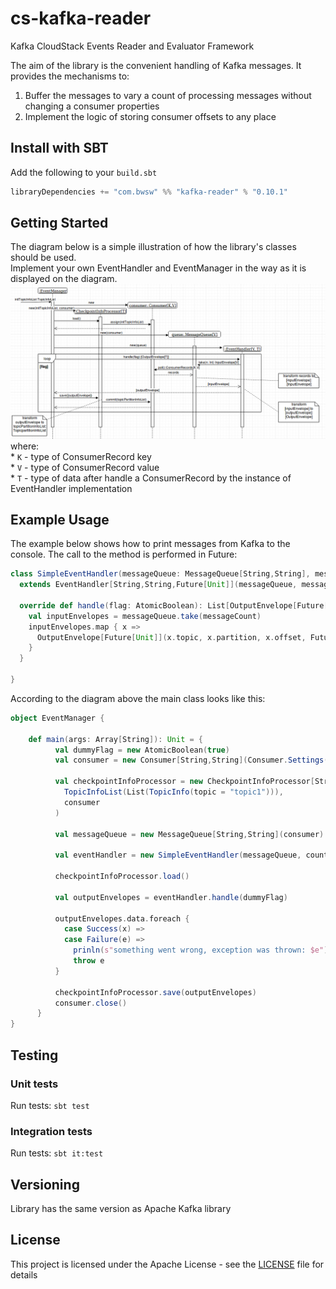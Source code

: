 # cs-kafka-reader

Kafka CloudStack Events Reader and Evaluator Framework

The aim of the library is the convenient handling of Kafka messages. It provides the mechanisms to:
1. Buffer the messages to vary a count of processing messages without changing a consumer properties
2. Implement the logic of storing consumer offsets to any place

## Install with SBT

Add the following to your `build.sbt`
```scala
libraryDependencies += "com.bwsw" %% "kafka-reader" % "0.10.1"
```
## Getting Started

The diagram below is a simple illustration of how the library's classes should be used. \
Implement your own EventHandler and EventManager in the way as it is displayed on the diagram. \
![Sequence](docs/diagrams/kafka-reader_sequence.png)
where: \
    * `K` - type of ConsumerRecord key \
    * `V` - type of ConsumerRecord value \
    * `T` - type of data after handle a ConsumerRecord by the instance of EventHandler implementation
      

## Example Usage

The example below shows how to print messages from Kafka to the console. The call to the method is performed in Future:
```scala
class SimpleEventHandler(messageQueue: MessageQueue[String,String], messageCount: Int)
  extends EventHandler[String,String,Future[Unit]](messageQueue, messageCount) {

  override def handle(flag: AtomicBoolean): List[OutputEnvelope[Future[Unit]]] = {
    val inputEnvelopes = messageQueue.take(messageCount)
    inputEnvelopes.map { x =>
      OutputEnvelope[Future[Unit]](x.topic, x.partition, x.offset, Future(println(x.data)))
    }
  }

}
```
According to the diagram above the main class looks like this:
```scala
object EventManager {
    
    def main(args: Array[String]): Unit = {
          val dummyFlag = new AtomicBoolean(true)
          val consumer = new Consumer[String,String](Consumer.Settings("localhost:9092", "group01", 3000))
      
          val checkpointInfoProcessor = new CheckpointInfoProcessor[String,String,Future[Unit]](
            TopicInfoList(List(TopicInfo(topic = "topic1"))),
            consumer
          )
      
          val messageQueue = new MessageQueue[String,String](consumer)
      
          val eventHandler = new SimpleEventHandler(messageQueue, countOfMessages = 1)
      
          checkpointInfoProcessor.load()
      
          val outputEnvelopes = eventHandler.handle(dummyFlag)
          
          outputEnvelopes.data.foreach {
            case Success(x) => 
            case Failure(e) =>
              prinln(s"something went wrong, exception was thrown: $e")
              throw e
          }
          
          checkpointInfoProcessor.save(outputEnvelopes)
          consumer.close()
      }
}
```
## Testing

### Unit tests

Run tests: `sbt test`

### Integration tests

Run tests: `sbt it:test`

## Versioning

Library has the same version as Apache Kafka library

## License

This project is licensed under the Apache License - see the [LICENSE](LICENSE) file for details
    
